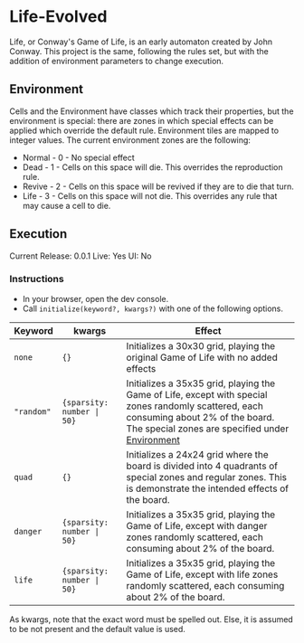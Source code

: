# Life-Evolved
Life, or Conway's Game of Life, is an early automaton created by John Conway. This project is the same, following the rules set, but with the addition of environment parameters to change execution.

## Environment
Cells and the Environment have classes which track their properties, but the environment is special: there are zones in which special effects can be applied which override the default rule. Environment tiles are mapped to integer values. The current environment zones are the following:
* Normal - 0 - No special effect
* Dead - 1 - Cells on this space will die. This overrides the reproduction rule.
* Revive - 2 - Cells on this space will be revived if they are to die that turn.
* Life - 3 - Cells on this space will not die. This overrides any rule that may cause a cell to die.

## Execution
Current Release: 0.0.1
Live: Yes
UI: No

### Instructions
- In your browser, open the dev console.
- Call `initialize(keyword?, kwargs?)` with one of the following options.

|Keyword|kwargs|Effect|
|-------|------|------|
|`none`|`{}`|Initializes a 30x30 grid, playing the original Game of Life with no added effects|
|`"random"`|`{sparsity: number \| 50}` |Initializes a 35x35 grid, playing the Game of Life, except with special zones randomly scattered, each consuming about 2% of the board. The special zones are specified under [Environment](#environment)|
|`quad`|`{}`|Initializes a 24x24 grid where the board is divided into 4 quadrants of special zones and regular zones. This is demonstrate the intended effects of the board.|
|`danger`|`{sparsity: number \| 50}`|Initializes a 35x35 grid, playing the Game of Life, except with danger zones randomly scattered, each consuming about 2% of the board.|
|`life`|`{sparsity: number \| 50}`|Initializes a 35x35 grid, playing the Game of Life, except with life zones randomly scattered, each consuming about 2% of the board.|
As kwargs, note that the exact word must be spelled out. Else, it is assumed to be not present and the default value is used.